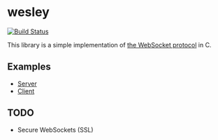 wesley
======

[![Build Status](https://travis-ci.org/sryze/ehlo.svg?branch=master)](https://travis-ci.org/sryze/ehlo)

This library is a simple implementation of
[the WebSocket protocol](https://tools.ietf.org/html/rfc6455) in C.

Examples
--------

* [Server](examples/ws_server.c)
* [Client](examples/ws_client.c)

TODO
----

* Secure WebSockets (SSL)
